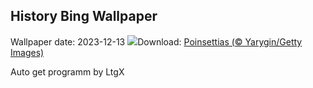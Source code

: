 ## History Bing Wallpaper
Wallpaper date: 2023-12-13
![](https://www.bing.com/th?id=OHR.Poinsettia_EN-US0450019921_UHD.jpg&w=1000)Download: [Poinsettias (© Yarygin/Getty Images)](https://www.bing.com/th?id=OHR.Poinsettia_EN-US0450019921_UHD.jpg)

Auto get programm by LtgX
